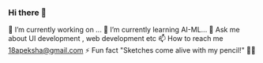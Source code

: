 ### Hi there 👋
 🔭 I’m currently working on ... 
 🌱 I’m currently learning AI-ML...
 💬 Ask me about UI development , web development etc
 📫 How to reach me 18apeksha@gmail.com
 ⚡ Fun fact "Sketches come alive with my pencil!" 🎨✨



